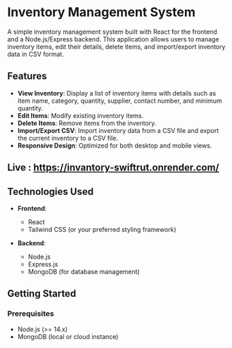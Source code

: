 # Inventory Management System

A simple inventory management system built with React for the frontend and a Node.js/Express backend. This application allows users to manage inventory items, edit their details, delete items, and import/export inventory data in CSV format.

## Features

- **View Inventory**: Display a list of inventory items with details such as item name, category, quantity, supplier, contact number, and minimum quantity.
- **Edit Items**: Modify existing inventory items.
- **Delete Items**: Remove items from the inventory.
- **Import/Export CSV**: Import inventory data from a CSV file and export the current inventory to a CSV file.
- **Responsive Design**: Optimized for both desktop and mobile views.

 ## Live : https://invantory-swiftrut.onrender.com/

## Technologies Used

- **Frontend**: 
  - React
  - Tailwind CSS (or your preferred styling framework)
  
- **Backend**: 
  - Node.js
  - Express.js
  - MongoDB (for database management)

## Getting Started

### Prerequisites

- Node.js (>= 14.x)
- MongoDB (local or cloud instance)


